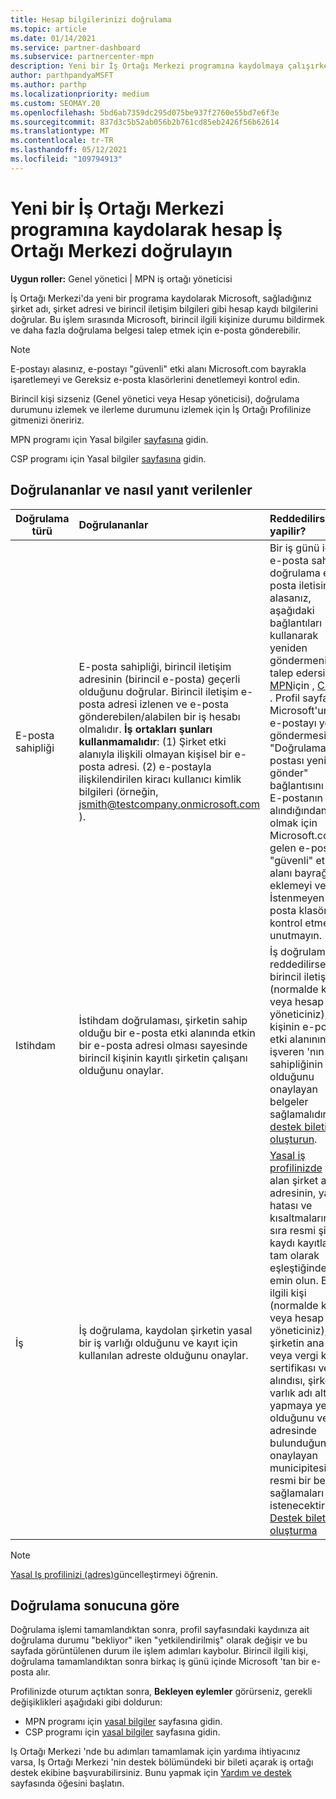 ```yaml
---
title: Hesap bilgilerinizi doğrulama
ms.topic: article
ms.date: 01/14/2021
ms.service: partner-dashboard
ms.subservice: partnercenter-mpn
description: Yeni bir İş Ortağı Merkezi programına kaydolmaya çalışırken hesap doğrulama durumunu izleyin. Gerekirse ek bilgileri nasıl temin etmeyi öğrenin.
author: parthpandyaMSFT
ms.author: parthp
ms.localizationpriority: medium
ms.custom: SEOMAY.20
ms.openlocfilehash: 5bd6ab7359dc295d075be937f2760e55bd7e6f3e
ms.sourcegitcommit: 837d3c5b52ab056b2b761cd85eb2426f56b62614
ms.translationtype: MT
ms.contentlocale: tr-TR
ms.lasthandoff: 05/12/2021
ms.locfileid: "109794913"
---
```

# <a name="verify-your-account-information-when-you-enroll-in-a-new-partner-center-program"></a>Yeni bir İş Ortağı Merkezi programına kaydolarak hesap İş Ortağı Merkezi doğrulayın

**Uygun roller:** Genel yönetici | MPN iş ortağı yöneticisi

İş Ortağı Merkezi'da yeni bir programa kaydolarak Microsoft, sağladığınız şirket adı, şirket adresi ve birincil iletişim bilgileri gibi hesap kaydı bilgilerini doğrular. Bu işlem sırasında Microsoft, birincil ilgili kişinize durumu bildirmek ve daha fazla doğrulama belgesi talep etmek için e-posta gönderebilir.

>[!NOTE]
>E-postayı alasınız, e-postayı "güvenli" etki alanı Microsoft.com bayrakla işaretlemeyi ve Gereksiz e-posta klasörlerini denetlemeyi kontrol edin.

Birincil kişi sizseniz (Genel yönetici veya Hesap yöneticisi), doğrulama durumunu izlemek ve ilerleme durumunu izlemek için İş Ortağı Profilinize gitmenizi öneririz.

MPN programı için Yasal bilgiler [sayfasına](https://partner.microsoft.com/pcv/accountsettings/connectedpartnerprofile) gidin.

CSP programı için Yasal bilgiler [sayfasına](https://partner.microsoft.com/pcv/accountsettings/partnerprofile) gidin.


## <a name="what-is-verified-and-how-to-respond"></a>Doğrulananlar ve nasıl yanıt verilenler

|**Doğrulama türü**   |**Doğrulananlar**   |**Reddedilirse ne yapilir?**   |
|----------------------------|:-----------------------------------|:--------------------------------------|
|E-posta sahipliği   |E-posta sahipliği, birincil iletişim adresinin (birincil e-posta) geçerli olduğunu doğrular. Birincil iletişim e-posta adresi izlenen ve e-posta gönderebilen/alabilen bir iş hesabı olmalıdır. **İş ortakları şunları kullanmamalıdır**: (1) Şirket etki alanıyla ilişkili olmayan kişisel bir e-posta adresi. (2) e-postayla ilişkilendirilen kiracı kullanıcı kimlik bilgileri (örneğin, jsmith@testcompany.onmicrosoft.com ).  |Bir iş günü içinde e-posta sahipliği doğrulama e-posta iletisini alasanız, aşağıdaki bağlantıları kullanarak yeniden göndermenizi talep edersiniz: [MPN](https://partner.microsoft.com/pcv/accountsettings/connectedpartnerprofile)için , [CSP](https://partner.microsoft.com/pcv/accountsettings/partnerprofile)için . Profil sayfasında, Microsoft'un size e-postayı yeniden göndermesi için "Doğrulama e-postası yeniden gönder" bağlantısını seçin. E-postanın alındığından emin olmak için Microsoft.com’dan gelen e-postaya "güvenli" etki alanı bayrağı eklemeyi ve İstenmeyen e-posta klasörünüzü kontrol etmeyi unutmayın.|
|Istihdam |İstihdam doğrulaması, şirketin sahip olduğu bir e-posta etki alanında etkin bir e-posta adresi olması sayesinde birincil kişinin kayıtlı şirketin çalışanı olduğunu onaylar.|İş doğrulaması reddedilirse, birincil iletişim (normalde küresel veya hesap yöneticiniz), kişinin e-posta etki alanının işveren 'nın sahipliğinin altında olduğunu onaylayan belgeler sağlamalıdır. [Bir destek bileti oluşturun](https://partner.microsoft.com/dashboard/support/csp/servicerequests/create?stage=2&topicid=c34a5c81-a111-476d-11a4-81c808c37a6b).|
|İş   | İş doğrulama, kaydolan şirketin yasal bir iş varlığı olduğunu ve kayıt için kullanılan adreste olduğunu onaylar.|[Yasal iş profilinizde](https://partner.microsoft.com/pcv/accountsettings/connectedpartnerprofile) yer alan şirket adı ve adresinin, yazım hatası ve kısaltmaların yanı sıra resmi şirket iş kaydı kayıtlarınızın tam olarak eşleştiğinden emin olun. Birincil ilgili kişi (normalde küresel veya hesap yöneticiniz), şirketin ana ülke veya vergi kaydı sertifikası veya alındısı, şirketin bu varlık adı altında iş yapmaya yetkili olduğunu ve kayıt adresinde bulunduğunu onaylayan municipitesi gibi resmi bir belge sağlamaları istenecektir. [Destek bileti oluşturma](https://partner.microsoft.com/dashboard/support/csp/servicerequests/create?stage=2&topicid=52ac28f3-d58f-99d9-9846-3df5a6477c54)|

>[!NOTE]
>[Yasal Iş profilinizi (adres)](update-your-partner-profile.md)güncelleştirmeyi öğrenin.

## <a name="when-verification-concludes"></a>Doğrulama sonucuna göre

Doğrulama işlemi tamamlandıktan sonra, profil sayfasındaki kaydınıza ait doğrulama durumu "bekliyor" iken "yetkilendirilmiş" olarak değişir ve bu sayfada görüntülenen durum ile işlem adımları kaybolur.
Birincil ilgili kişi, doğrulama tamamlandıktan sonra birkaç iş günü içinde Microsoft 'tan bir e-posta alır. 

Profilinizde oturum açtıktan sonra, **Bekleyen eylemler** görürseniz, gerekli değişiklikleri aşağıdaki gibi doldurun:

- MPN programı için [yasal bilgiler](https://partner.microsoft.com/pcv/accountsettings/connectedpartnerprofile) sayfasına gidin.  
- CSP programı için [yasal bilgiler](https://partner.microsoft.com/pcv/accountsettings/partnerprofile) sayfasına gidin.

Iş Ortağı Merkezi 'nde bu adımları tamamlamak için yardıma ihtiyacınız varsa, Iş Ortağı Merkezi 'nin destek bölümündeki bir bileti açarak iş ortağı destek ekibine başvurabilirsiniz. Bunu yapmak için [Yardım ve destek](https://partner.microsoft.com/dashboard/support/servicerequests/create?stage=2&topicid=21655de7-7dbb-4927-33a2-f60f45feadf3) sayfasında öğesini başlatın.
